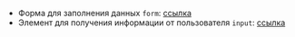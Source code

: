- Форма для заполнения данных `form`:
[ссылка](http://htmlbook.ru/html/form)
- Элемент для получения информации от пользователя `input`:
[ссылка](http://htmlbook.ru/html/input)
